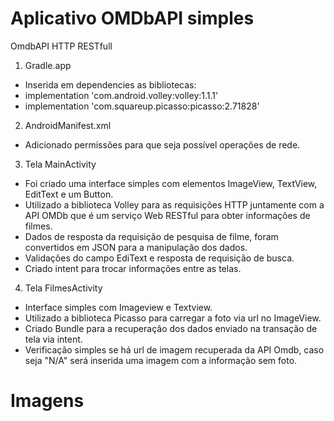 # Aplicativo OMDbAPI simples
OmdbAPI HTTP RESTfull

1) Gradle.app

* Inserida em dependencies as bibliotecas:
* implementation 'com.android.volley:volley:1.1.1'
* implementation 'com.squareup.picasso:picasso:2.71828'

2) AndroidManifest.xml
* Adicionado permissões para que seja possível operações de rede.

3) Tela MainActivity

* Foi criado uma interface simples com elementos ImageView, TextView, EditText e um Button.
* Utilizado a biblioteca Volley para as requisições HTTP juntamente com a API OMDb que é um serviço Web RESTful para obter informações de filmes.
* Dados de resposta da requisição de pesquisa de filme, foram convertidos em JSON para a manipulação dos dados.
* Validações do campo EdiText e resposta de requisição de busca.
* Criado intent para trocar informações entre as telas.

4) Tela FilmesActivity

* Interface simples com Imageview e Textview.
* Utilizado a biblioteca Picasso para carregar a foto via url no ImageView.
* Criado Bundle para a recuperação dos dados enviado na transação de tela via intent.
* Verificação simples se há url de imagem recuperada da API Omdb, caso seja "N/A" será inserida uma imagem com a informação sem foto.

# Imagens
